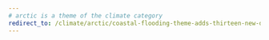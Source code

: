 ```yaml
---
# arctic is a theme of the climate category
redirect_to: /climate/arctic/coastal-flooding-theme-adds-thirteen-new-datasets/
---
```

